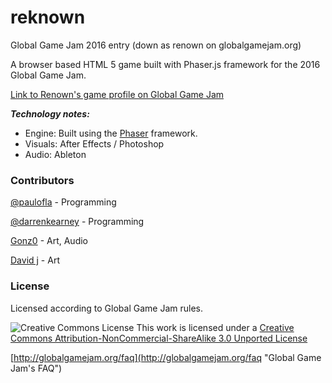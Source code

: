 # reknown
Global Game Jam 2016 entry (down as renown on globalgamejam.org)

A browser based HTML 5 game built with Phaser.js framework for the 2016 Global Game Jam.

[Link to Renown's game profile on Global Game Jam](http://globalgamejam.org/2016/games/renown)


***Technology notes:*** 
* Engine: Built using the [Phaser](http://phaser.io/) framework.
* Visuals: After Effects / Photoshop
* Audio: Ableton


### Contributors

[@paulofla](https://github.com/paulofla) - Programming

[@darrenkearney](https://github.com/darrenkearney) - Programming

[Gonz0](http://globalgamejam.org/users/gonz0) - Art, Audio

[David j](http://globalgamejam.org/users/david-j) - Art


### License

Licensed according to Global Game Jam rules.

![Creative Commons License][license-img]
This work is licensed under a [Creative Commons Attribution-NonCommercial-ShareAlike 3.0 Unported License][license-link]

[http://globalgamejam.org/faq](http://globalgamejam.org/faq "Global Game Jam's FAQ")

[license-link]: http://creativecommons.org/licenses/by-nc-sa/3.0/
[license-img]: https://i.creativecommons.org/l/by-nc-sa/3.0/88x31.png "Creative Commons License"
